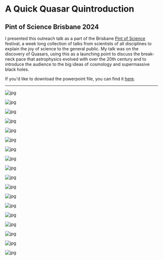 # A Quick Quasar Quintroduction
## Pint of Science Brisbane 2024

I presented this outreach talk as a part of the Brisbane [Pint of Science](https://pintofscience.com.au/) festival, a week long collection of talks from scientists of all disciplines to explain the joy of science to the general public. My talk was on the discovery of Quasars, using this as a launching point to discuss the break-neck pace that astrophysics evolved with over the 20th century and to introduce the audience to the big ideas of cosmology and supermassive black holes.

If you'd like to download the powerpoint file, you can find it [here](./Presentation_v2.pptx).

------------

![jpg](./slides/Slide1.JPG)  

![jpg](./slides/Slide2.JPG)  

![jpg](./slides/Slide3.JPG)  

![jpg](./slides/Slide4.JPG)  

![jpg](./slides/Slide5.JPG)  

![jpg](./slides/Slide6.JPG)  

![jpg](./slides/Slide7.JPG)  

![jpg](./slides/Slide8.JPG)  

![jpg](./slides/Slide9.JPG)  

![jpg](./slides/Slide10.JPG)  

![jpg](./slides/Slide11.JPG)  

![jpg](./slides/Slide12.JPG)  

![jpg](./slides/Slide13.JPG)  

![jpg](./slides/Slide14.JPG)  

![jpg](./slides/Slide15.JPG)  

![jpg](./slides/Slide16.JPG)  

![jpg](./slides/Slide17.JPG)  

![jpg](./slides/Slide18.JPG)  

